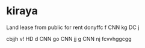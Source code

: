 # kiraya
Land lease from public for rent
donyffc 
f CNN kg DC j

cbjjh
v! HD d CNN
go CNN jj
g CNN nj
fcvvhggcgg
